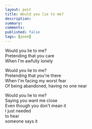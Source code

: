 ```yaml
---
layout: post
title: Would you lie to me?
description:
summary:
comments:
published: false
tags: [poem]
---
```


Would you lie to me?<br>
Pretending that you care<br>
When I'm awfully lonely

Would you lie to me?<br>
Pretending that you're there<br>
When I'm facing my worst fear<br>
Of being abandoned, having no one near

Would you lie to me?<br>
Saying you want me close<br>
Even though you don't mean it<br>
I just needed<br>
to hear<br>
someone says it
